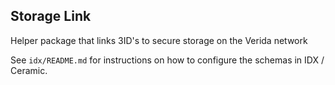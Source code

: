 
## Storage Link

Helper package that links 3ID's to secure storage on the Verida network

See `idx/README.md` for instructions on how to configure the schemas in IDX / Ceramic.